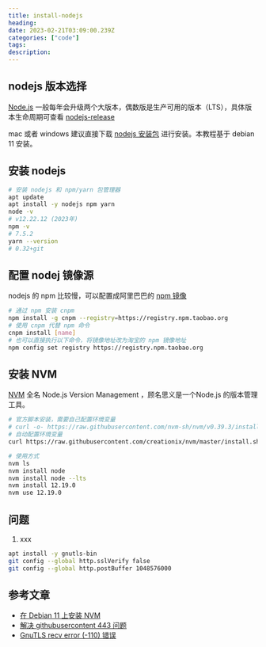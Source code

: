 ```yaml
---
title: install-nodejs
heading:  
date: 2023-02-21T03:09:00.239Z
categories: ["code"]
tags: 
description:  
---
```


## nodejs 版本选择

[Node.js](https://nodejs.org/zh-cn/) 一般每年会升级两个大版本，偶数版是生产可用的版本（LTS），具体版本生命周期可查看 [nodejs-release](https://github.com/nodejs/release#release-schedule)

mac 或者 windows 建议直接下载 [nodejs 安装包](https://nodejs.org/zh-cn/download/) 进行安装。本教程基于 debian 11 安装。


## 安装 nodejs
```bash
# 安装 nodejs 和 npm/yarn 包管理器
apt update
apt install -y nodejs npm yarn
node -v
# v12.22.12 (2023年)
npm -v
# 7.5.2
yarn --version
# 0.32+git
```

## 配置 nodej 镜像源
nodejs 的 npm 比较慢，可以配置成阿里巴巴的 [npm 镜像](https://npmmirror.com/)
```bash
# 通过 npm 安装 cnpm
npm install -g cnpm --registry=https://registry.npm.taobao.org
# 使用 cnpm 代替 npm 命令
cnpm install [name]
# 也可以直接执行以下命令，将镜像地址改为淘宝的 npm 镜像地址
npm config set registry https://registry.npm.taobao.org
```

## 安装 NVM 
[NVM](https://github.com/nvm-sh/nvm#installing-and-updating)  全名 Node.js Version Management ，顾名思义是一个Node.js 的版本管理工具。
```bash
# 官方脚本安装，需要自己配置环境变量
# curl -o- https://raw.githubusercontent.com/nvm-sh/nvm/v0.39.3/install.sh | bash
# 自动配置环境变量
curl https://raw.githubusercontent.com/creationix/nvm/master/install.sh | bash 

# 使用方式
nvm ls
nvm install node 
nvm install node --lts 
nvm install 12.19.0
nvm use 12.19.0
```

## 问题 
1. xxx
```bash
apt install -y gnutls-bin
git config --global http.sslVerify false
git config --global http.postBuffer 1048576000
```


## 参考文章
- [在 Debian 11 上安装 NVM](https://www.yundongfang.com/Yun75426.html)
- [解决 githubusercontent 443 问题](https://github.com/hawtim/hawtim.github.io/issues/10)
- [GnuTLS recv error (-110) 错误](https://blog.csdn.net/weixin_43108793/article/details/118306045)